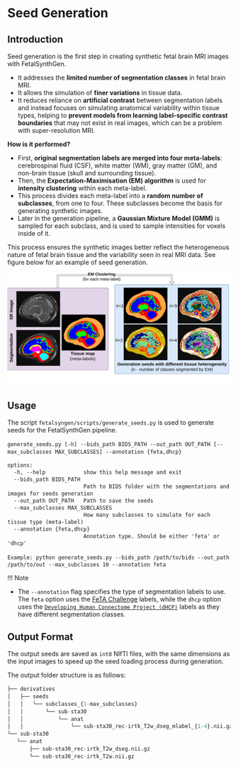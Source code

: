 # Seed Generation

## Introduction
Seed generation is the first step in creating synthetic fetal brain MRI images with FetalSynthGen.

* It addresses the **limited number of segmentation classes** in fetal brain MRI.
* It allows the simulation of **finer variations** in tissue data.
* It reduces reliance on **artificial contrast** between segmentation labels and instead focuses on simulating anatomical variability within tissue types, helping to **prevent models from learning label-specific contrast boundaries** that may not exist in real images, which can be a problem with super-resolution MRI.

**How is it performed?**

*   First, **original segmentation labels are merged into four meta-labels**: cerebrospinal fluid (CSF), white matter (WM), gray matter (GM), and non-brain tissue (skull and surrounding tissue).
*   Then, the **Expectation-Maximisation (EM) algorithm** is used for **intensity clustering** within each meta-label.
*   This process divides each meta-label into a **random number of subclasses**, from one to four. These subclasses become the basis for generating synthetic images.
*   Later in the generation pipeline, a **Gaussian Mixture Model (GMM)** is sampled for each subclass, and is used to sample intensities for voxels inside of it.

This process ensures the synthetic images better reflect the heterogeneous nature of fetal brain tissue and the variability seen in real MRI data. See figure below for an example of seed generation.

![Seed Generation](media/seed_gen.jpg) 

## Usage
The script `fetalsyngen/scripts/generate_seeds.py` is used to generate seeds for the FetalSynthGen pipeline.

``generate_seeds.py [-h] --bids_path BIDS_PATH --out_path OUT_PATH [--max_subclasses MAX_SUBCLASSES] --annotation {feta,dhcp}``

```text
options:
  -h, --help            show this help message and exit
  --bids_path BIDS_PATH
                        Path to BIDS folder with the segmentations and images for seeds generation
  --out_path OUT_PATH   Path to save the seeds
  --max_subclasses MAX_SUBCLASSES
                        How many subclasses to simulate for each tissue type (meta-label)
  --annotation {feta,dhcp}
                        Annotation type. Should be either 'feta' or 'dhcp'

Example: python generate_seeds.py --bids_path /path/to/bids --out_path /path/to/out --max_subclasses 10 --annotation feta
```

!!! Note
  * The `--annotation` flag specifies the type of segmentation labels to use. The `feta` option uses the [FeTA Challenge](https://fetachallenge.github.io/) labels, while the `dhcp` option uses the [`Developing Human Connectome Project (dHCP)`](https://biomedia.github.io/dHCP-release-notes/) labels as they have different segmentation classes.


## Output Format
The output seeds are saved as `int8` NIfTI files, with the same dimensions as the input images to speed up the seed loading process during generation.

The output folder structure is as follows:

```python
├── derivatives
│   ├── seeds
│   │   └── subclasses_{1-max_subclasses}
│   │       └── sub-sta30
│   │           └── anat
│   │               └── sub-sta30_rec-irtk_T2w_dseg_mlabel_{1-4}.nii.gz
└── sub-sta30
   └── anat
       ├── sub-sta30_rec-irtk_T2w_dseg.nii.gz
       └── sub-sta30_rec-irtk_T2w.nii.gz
```